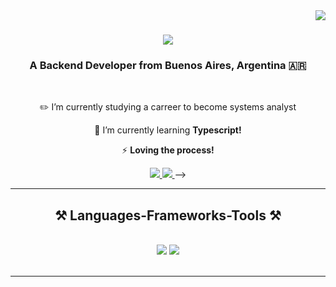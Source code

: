 <img align="right" src="https://visitor-badge.laobi.icu/badge?page_id=SanPozz.SanPozz" />

<h1 align="center">
    <img src="https://readme-typing-svg.herokuapp.com/?font=Rubik&size=35&center=true&vCenter=true&width=500&height=70&duration=4000&lines=Hi!+👋;+I'm+Santiago+Pozzolo!;" />
</h1>

<h3 align="center">A Backend Developer from Buenos Aires, Argentina 🇦🇷</h3>

<br/>

<div align="center">
 
 ✏️ I’m currently studying a carreer to become systems analyst
 
 🌱 I’m currently learning **Typescript!**

 ⚡ **Loving the process!**
</div>

<div align="center"> 
  <a href="mailto:santiagolpozzolo@gmail.com">
    <img src="https://img.shields.io/badge/Gmail-333333?style=for-the-badge&logo=gmail&logoColor=red" />
  </a>
  <a href="https://linkedin.com/in/santiago-pozzolo" target="_blank">
    <img src="https://img.shields.io/badge/LinkedIn-0077B5?style=for-the-badge&logo=linkedin&logoColor=white" target="_blank" />
  </a>
<!--   <a href="https://salesp07.github.io" target="_blank">
     <img src="https://img.shields.io/badge/Portfolio-FF5722?style=for-the-badge&logo=todoist&logoColor=white" target="_blank" /> <!-- sqlite, safari, google-chrome are other good icon options -->
  </a> -->
</div>

<hr/>

<h2 align="center">⚒️ Languages-Frameworks-Tools ⚒️</h2>
<br/>
<div align="center">
    <img src="https://skillicons.dev/icons?i=html,css,javascript,python,nodejs,mysql,mongodb,git" />
    <img src="https://skillicons.dev/icons?i=tailwind,bootstrap,react,express" /><br>
</div>

<br/>
<hr/>
